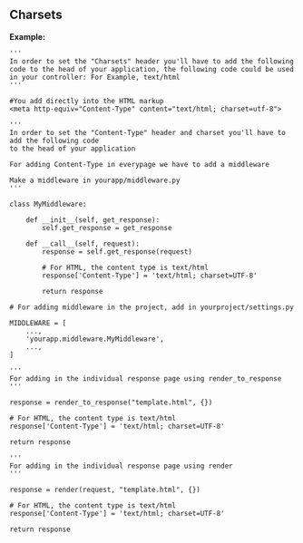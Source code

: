 
Charsets
-------

**Example:**

    '''
    In order to set the "Charsets" header you'll have to add the following code to the head of your application, the following code could be used in your controller: For Example, text/html
    '''

    #You add directly into the HTML markup
    <meta http-equiv="Content-Type" content="text/html; charset=utf-8">

    '''
    In order to set the "Content-Type" header and charset you'll have to add the following code
    to the head of your application

    For adding Content-Type in everypage we have to add a middleware

    Make a middleware in yourapp/middleware.py
    '''

    class MyMiddleware:

    	def __init__(self, get_response):
        	self.get_response = get_response

    	def __call__(self, request):
        	response = self.get_response(request)
        	
        	# For HTML, the content type is text/html
			response['Content-Type'] = 'text/html; charset=UTF-8'

        	return response
   	
   	# For adding middleware in the project, add in yourproject/settings.py

   	MIDDLEWARE = [
    	...,
    	'yourapp.middleware.MyMiddleware',
    	...,
	]	

	'''
	For adding in the individual response page using render_to_response
	'''

	response = render_to_response("template.html", {})
	
	# For HTML, the content type is text/html
	response['Content-Type'] = 'text/html; charset=UTF-8'
	
	return response

	'''
	For adding in the individual response page using render
	'''

	response = render(request, "template.html", {})
	
	# For HTML, the content type is text/html
	response['Content-Type'] = 'text/html; charset=UTF-8'
	
	return response  